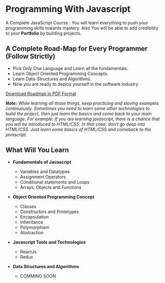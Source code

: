 # Programming With Javascript
A Complete JavaScript Course : You will learn everything to push your programming skills towards mastery. Also You will be able to add credibility to your **Portfolio** by building projects.

## A Complete Road-Map for Every Programmer (Follow Strictly)
* Pick Only One Language and Learn all the fundamentals.
* Learn Object Oriented Programming Concepts.
* Learn Data-Structures and Algorithms.
* Now you are ready to deploy yourself in the software industry

[Download Roadmap in PDF Format](https://www.linkedin.com/posts/ap-singh_master-any-programming-language-activity-6751021890032197632-bdDA)

***Note:*** *While learning all those things, keep practicing and sloving examples continuously. Sometimes you need to learn some other technologies to build the project, then just learn the basics and come back to your main language. For example: If you are learning javascript, there is a chance that you will be introduced to HTML/CSS. In that case, don't go deep into HTML/CSS. Just learn some basics of HTML/CSS and comeback to the javascript.*

## What Will You Learn
* **Fundamentals of Javascript**
  - Variables and Datatypes
  - Assignment Operators
  - Conditional statements and Loops
  - Arrays, Objects and Functions
 
* **Object Oriented Programming Concept**
  - Classes
  - Constructors and Prototypes
  - Encapsulation
  - Inheritance
  - Polymorphism
  - Abstraction
  
* **Javascript Tools and Technologies**
  - ReactJs
  - Redux
  
* **Data Structures and Algorithms**
  - COMMING SOON
  
